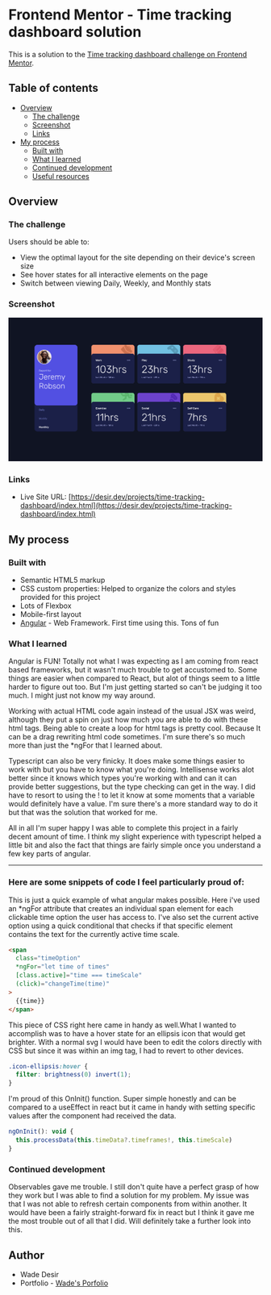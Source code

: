 # Frontend Mentor - Time tracking dashboard solution

This is a solution to the [Time tracking dashboard challenge on Frontend Mentor](https://www.frontendmentor.io/challenges/time-tracking-dashboard-UIQ7167Jw).

## Table of contents

- [Overview](#overview)
  - [The challenge](#the-challenge)
  - [Screenshot](#screenshot)
  - [Links](#links)
- [My process](#my-process)
  - [Built with](#built-with)
  - [What I learned](#what-i-learned)
  - [Continued development](#continued-development)
  - [Useful resources](#useful-resources)

## Overview

### The challenge

Users should be able to:

- View the optimal layout for the site depending on their device's screen size
- See hover states for all interactive elements on the page
- Switch between viewing Daily, Weekly, and Monthly stats

### Screenshot

![Website Thumbnail](https://raw.githubusercontent.com/wadedesir/time-tracking-dashboard/main/screenshot.png)

### Links

- Live Site URL: [https://desir.dev/projects/time-tracking-dashboard/index.html](https://desir.dev/projects/time-tracking-dashboard/index.html)

## My process

### Built with

- Semantic HTML5 markup
- CSS custom properties: Helped to organize the colors and styles provided for this project
- Lots of Flexbox
- Mobile-first layout
- [Angular](https://angular.io/) - Web Framework. First time using this. Tons of fun

### What I learned

Angular is FUN! Totally not what I was expecting as I am coming from react based frameworks, but it wasn't much trouble to get accustomed to. Some things are easier when compared to React, but alot of things seem to a little harder to figure out too. But I'm just getting started so can't be judging it too much. I might just not know my way around.

Working with actual HTML code again instead of the usual JSX was weird, although they put a spin on just how much you are able to do with these html tags. Being able to create a loop for html tags is pretty cool. Because It can be a drag rewriting html code sometimes. I'm sure there's so much more than just the \*ngFor that I learned about.

Typescript can also be very finicky. It does make some things easier to work with but you have to know what you're doing. Intellisense works alot better since it knows which types you're working with and can it can provide better suggestions, but the type checking can get in the way. I did have to resort to using the ! to let it know at some moments that a variable would definitely have a value. I'm sure there's a more standard way to do it but that was the solution that worked for me.

All in all I'm super happy I was able to complete this project in a fairly decent amount of time. I think my slight experience with typescript helped a little bit and also the fact that things are fairly simple once you understand a few key parts of angular.

---

### Here are some snippets of code I feel particularly proud of:

This is just a quick example of what angular makes possible. Here i've used an \*ngFor attribute that creates an individual span element for each clickable time option the user has access to. I've also set the current active option using a quick conditional that checks if that specific element contains the text for the currently active time scale.

```html
<span
  class="timeOption"
  *ngFor="let time of times"
  [class.active]="time === timeScale"
  (click)="changeTime(time)"
>
  {{time}}
</span>
```

This piece of CSS right here came in handy as well.What I wanted to accomplish was to have a hover state for an ellipsis icon that would get brighter. With a normal svg I would have been to edit the colors directly with CSS but since it was within an img tag, I had to revert to other devices.

```css
.icon-ellipsis:hover {
  filter: brightness(0) invert(1);
}
```

I'm proud of this OnInit() function. Super simple honestly and can be compared to a useEffect in react but it came in handy with setting specific values after the component had received the data.

```js
ngOnInit(): void {
  this.processData(this.timeData?.timeframes!, this.timeScale)
}
```

### Continued development

Observables gave me trouble. I still don't quite have a perfect grasp of how they work but I was able to find a solution for my problem. My issue was that I was not able to refresh certain components from within another. It would have been a fairly straight-forward fix in react but I think it gave me the most trouble out of all that I did. Will definitely take a further look into this.

## Author

- Wade Desir
- Portfolio - [Wade's Porfolio](https://www.desir.dev)
